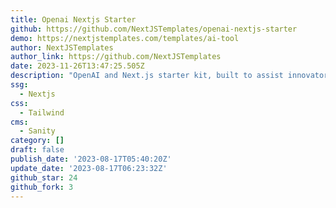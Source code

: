 ```yaml
---
title: Openai Nextjs Starter
github: https://github.com/NextJSTemplates/openai-nextjs-starter
demo: https://nextjstemplates.com/templates/ai-tool
author: NextJSTemplates
author_link: https://github.com/NextJSTemplates
date: 2023-11-26T13:47:25.505Z
description: "OpenAI and Next.js starter kit, built to assist innovators in developing AI-based SaaS applications. This OpenAI starter kit and boilerplate\_includes pre-configurations, OpenAI examples, integrations, key components, business pages, and features to help you launch your AI startup quickly."
ssg:
  - Nextjs
css:
  - Tailwind
cms:
  - Sanity
category: []
draft: false
publish_date: '2023-08-17T05:40:20Z'
update_date: '2023-08-17T06:23:32Z'
github_star: 24
github_fork: 3
---
```

